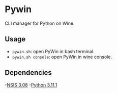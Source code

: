 # Pywin

CLI manager for Python on Wine.


## Usage

- `pywin.sh`: open PyWin in bash terminal.
- `pywin.sh console`: open PyWin in wine console.


## Dependencies

-[NSIS 3.08](https://versaweb.dl.sourceforge.net/project/nsis/NSIS%203/3.08/nsis-3.08-setup.exe)
-[Python 3.11.1](https://www.python.org/ftp/python/3.11.1/python-3.11.1-amd64.exe)